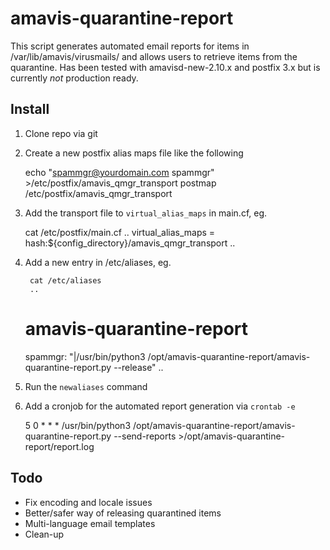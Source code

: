 # amavis-quarantine-report

This script generates automated email reports for items in /var/lib/amavis/virusmails/ and allows users to retrieve items from the quarantine.
Has been tested with amavisd-new-2.10.x and postfix 3.x but is currently *not* production ready.

## Install

1) Clone repo via git

2) Create a new postfix alias maps file like the following

	echo "spammgr@yourdomain.com spammgr" >/etc/postfix/amavis_qmgr_transport
	postmap /etc/postfix/amavis_qmgr_transport

3) Add the transport file to `virtual_alias_maps` in main.cf, eg.

	cat /etc/postfix/main.cf
	..
	virtual_alias_maps = hash:${config_directory}/amavis_qmgr_transport
	..
 
4) Add a new entry in /etc/aliases, eg.

        cat /etc/aliases
        ..
	# amavis-quarantine-report
	spammgr: "|/usr/bin/python3 /opt/amavis-quarantine-report/amavis-quarantine-report.py --release"
        ..

5) Run the `newaliases` command


6) Add a cronjob for the automated report generation via `crontab -e`

	5 0 * * * /usr/bin/python3 /opt/amavis-quarantine-report/amavis-quarantine-report.py --send-reports >/opt/amavis-quarantine-report/report.log 

## Todo

- Fix encoding and locale issues
- Better/safer way of releasing quarantined items
- Multi-language email templates
- Clean-up
